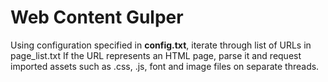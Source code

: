 # Web Content Gulper
Using configuration specified in **config.txt**, iterate through list of URLs in page_list.txt  If the URL represents an HTML page, parse it and request imported assets such as .css, .js, font and image files on separate threads.
